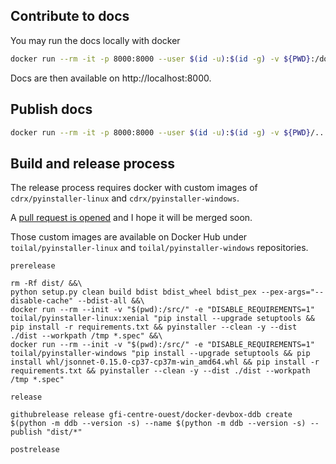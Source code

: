 ## Contribute to docs

You may run the docs locally with docker

```bash
docker run --rm -it -p 8000:8000 --user $(id -u):$(id -g) -v ${PWD}:/docs squidfunk/mkdocs-material serve
```

Docs are then available on http://localhost:8000.

## Publish docs

```bash
docker run --rm -it -p 8000:8000 --user $(id -u):$(id -g) -v ${PWD}/..:/docs -v ${HOME}/.netrc:/.netrc:ro --workdir=/docs/ddb squidfunk/mkdocs-material gh-deploy
```

## Build and release process

The release process requires docker with custom images of `cdrx/pyinstaller-linux` and `cdrx/pyinstaller-windows`.

A [pull request is opened](https://github.com/cdrx/docker-pyinstaller/pull/90) and I hope it will be merged soon.

Those custom images are available on Docker Hub under `toilal/pyinstaller-linux` and `toilal/pyinstaller-windows` repositories.

```
prerelease

rm -Rf dist/ &&\
python setup.py clean build bdist bdist_wheel bdist_pex --pex-args="--disable-cache" --bdist-all &&\
docker run --rm --init -v "$(pwd):/src/" -e "DISABLE_REQUIREMENTS=1" toilal/pyinstaller-linux:xenial "pip install --upgrade setuptools && pip install -r requirements.txt && pyinstaller --clean -y --dist ./dist --workpath /tmp *.spec" &&\
docker run --rm --init -v "$(pwd):/src/" -e "DISABLE_REQUIREMENTS=1" toilal/pyinstaller-windows "pip install --upgrade setuptools && pip install whl/jsonnet-0.15.0-cp37-cp37m-win_amd64.whl && pip install -r requirements.txt && pyinstaller --clean -y --dist ./dist --workpath /tmp *.spec"

release

githubrelease release gfi-centre-ouest/docker-devbox-ddb create $(python -m ddb --version -s) --name $(python -m ddb --version -s) --publish "dist/*"

postrelease
```

